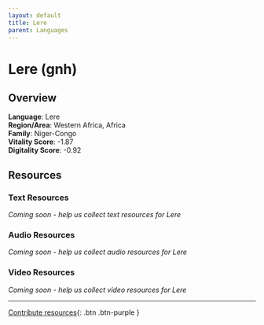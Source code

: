 ```yaml
---
layout: default
title: Lere
parent: Languages
---
```


# Lere (gnh)

## Overview

**Language**: Lere  
**Region/Area**: Western Africa, Africa  
**Family**: Niger-Congo  
**Vitality Score**: -1.87  
**Digitality Score**: -0.92  

## Resources

### Text Resources
*Coming soon - help us collect text resources for Lere*

### Audio Resources
*Coming soon - help us collect audio resources for Lere*

### Video Resources
*Coming soon - help us collect video resources for Lere*

---

[Contribute resources](https://fairtrain.github.io/){: .btn .btn-purple }
